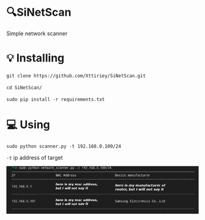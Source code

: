 # :mag:SiNetScan
Simple network scanner

# :bulb: Installing
`git clone https://github.com/Xttiriey/SiNetScan.git`

`cd SiNetScan/`

`sudo pip install -r requirements.txt`

# :computer: Using

`sudo python scanner.py -t 192.168.0.100/24`

`-t` ip address of target

![alt text](img2.png "img")​
